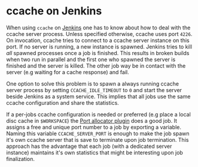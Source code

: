 ccache on Jenkins
==================

When using `ccache` on [Jenkins](https://jenkins.io) one has to know about how to deal with the ccache server process.
Unless specified otherwise, ccache uses port `4226`. On invocation, ccache tries to connect to a ccache server
instance on this port. If no server is running, a new instance is spawned. Jenkins tries to kill *all* spawned processes
once a job is finished.  This results in broken builds when two run in parallel and the first one who spawned the server
is finished and the server is killed. The other job way be in contact with the server (e.g waiting for a cache response)
and fail.

One option to solve this problem is to spawn a always running ccache server process by setting `CCACHE_IDLE_TIMEOUT`
to `0` and start the server beside Jenkins as a system service. This implies that all jobs use the same ccache
configuration and share the statistics.

If a per-jobs ccache configuration is needed or preferred (e.g place a local disc cache in `$WORKSPACE`) the [Port
allocator plugin](https://wiki.jenkins.io/display/JENKINS/Port+Allocator+Plugin) does a good job. It assigns a free and
unique port number to a job by exporting a variable. Naming this variable `CCACHE_SERVER_PORT` is enough to make the
job spawn it's own ccache server that is save to terminate upon job termination. This approach has the advantage that
each job (with a dedicated server instance) maintains it's own statistics that might be interesting upon job
finalization.
